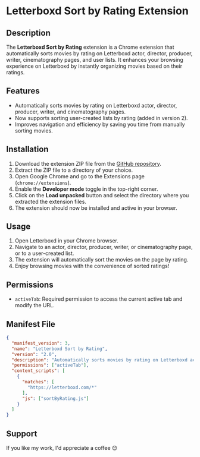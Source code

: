 # Letterboxd Sort by Rating Extension

## Description

The **Letterboxd Sort by Rating** extension is a Chrome extension that automatically sorts movies by rating on Letterboxd actor, director, producer, writer, cinematography pages, and user lists. It enhances your browsing experience on Letterboxd by instantly organizing movies based on their ratings.

## Features

- Automatically sorts movies by rating on Letterboxd actor, director, producer, writer, and cinematography pages.
- Now supports sorting user-created lists by rating (added in version 2).
- Improves navigation and efficiency by saving you time from manually sorting movies.

## Installation

1. Download the extension ZIP file from the [GitHub repository](https://github.com/your-username/letterboxd-sort-by-rating).
2. Extract the ZIP file to a directory of your choice.
3. Open Google Chrome and go to the Extensions page (`chrome://extensions`).
4. Enable the **Developer mode** toggle in the top-right corner.
5. Click on the **Load unpacked** button and select the directory where you extracted the extension files.
6. The extension should now be installed and active in your browser.

## Usage

1. Open Letterboxd in your Chrome browser.
2. Navigate to an actor, director, producer, writer, or cinematography page, or to a user-created list.
3. The extension will automatically sort the movies on the page by rating.
4. Enjoy browsing movies with the convenience of sorted ratings!

## Permissions

- `activeTab`: Required permission to access the current active tab and modify the URL.

## Manifest File

```json
{
  "manifest_version": 3,
  "name": "Letterboxd Sort by Rating",
  "version": "2.0",
  "description": "Automatically sorts movies by rating on Letterboxd actor, director, producer pages, and user lists",
  "permissions": ["activeTab"],
  "content_scripts": [
    {
      "matches": [
        "https://letterboxd.com/*"
      ],
      "js": ["sortByRating.js"]
    }
  ]
}
```

## Support

If you like my work, I'd appreciate a coffee 😊